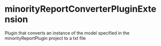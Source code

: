 # minorityReportConverterPluginExtension
Plugin that converts an instance of the model specified in the minorityReportPlugin project to a txt file
